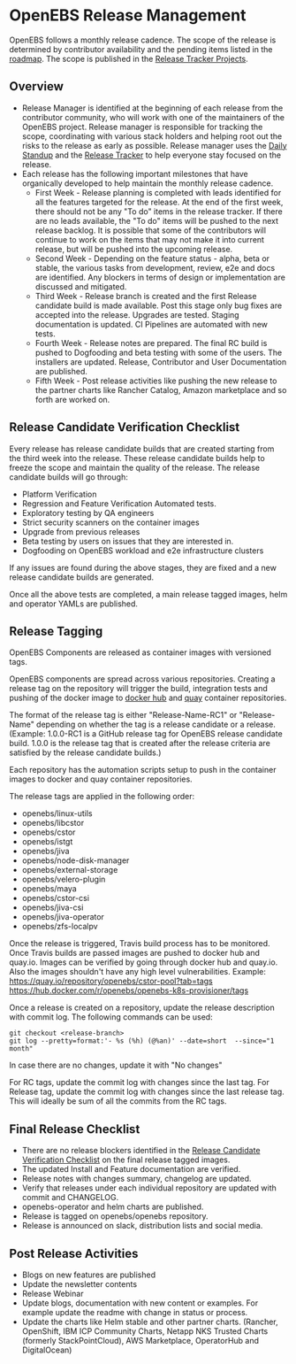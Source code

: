 # OpenEBS Release Management

OpenEBS follows a monthly release cadence. The scope of the release is determined by contributor availability and the pending items listed in the [roadmap](../../ROADMAP.md). The scope is published in the [Release Tracker Projects](https://github.com/orgs/openebs/projects).

## Overview

* Release Manager is identified at the beginning of each release from the contributor community, who will work with one of the maintainers of the OpenEBS project. Release manager is responsible for tracking the scope, coordinating with various stack holders and helping root out the risks to the release as early as possible. Release manager uses the [Daily Standup](https://github.com/openebs/openebs/tree/master/community#regular-standup-and-release-cadence-meetings) and the [Release Tracker](https://github.com/orgs/openebs/projects) to help everyone stay focused on the release.
* Each release has the following important milestones that have organically developed to help maintain the monthly release cadence.
  * First Week - Release planning is completed with leads identified for all the features targeted for the release. At the end of the first week, there should not be any "To do" items in the release tracker. If there are no leads available, the "To do" items will be pushed to the next release backlog. It is possible that some of the contributors will continue to work on the items that may not make it into current release, but will be pushed into the upcoming release.
  * Second Week - Depending on the feature status - alpha, beta or stable, the various tasks from development, review, e2e and docs are identified. Any blockers in terms of design or implementation are discussed and mitigated.
  * Third Week - Release branch is created and the first Release candidate build is made available. Post this stage only bug fixes are accepted into the release. Upgrades are tested. Staging documentation is updated. CI Pipelines are automated with new tests.
  * Fourth Week - Release notes are prepared. The final RC build is pushed to Dogfooding and beta testing with some of the users. The installers are updated. Release, Contributor and User Documentation are published.
  * Fifth Week - Post release activities like pushing the new release to the partner charts like Rancher Catalog, Amazon marketplace and so forth are worked on.

## Release Candidate Verification Checklist

Every release has release candidate builds that are created starting from the third week into the release. These release candidate builds help to freeze the scope and maintain the quality of the release. The release candidate builds will go through:
- Platform Verification
- Regression and Feature Verification Automated tests.
- Exploratory testing by QA engineers
- Strict security scanners on the container images
- Upgrade from previous releases
- Beta testing by users on issues that they are interested in.
- Dogfooding on OpenEBS workload and e2e infrastructure clusters

If any issues are found during the above stages, they are fixed and a new release candidate builds are generated.

Once all the above tests are completed, a main release tagged images, helm and operator YAMLs are published.

## Release Tagging

OpenEBS Components are released as container images with versioned tags.

OpenEBS components are spread across various repositories. Creating a release tag on the repository will trigger the build, integration tests and pushing of the docker image to [docker hub](https://hub.docker.com/u/openebs) and [quay](https://quay.io/organization/openebs/) container repositories.

The format of the release tag is either "Release-Name-RC1" or "Release-Name" depending on whether the tag is a release candidate or a release. (Example: 1.0.0-RC1 is a GitHub release tag for OpenEBS release candidate build. 1.0.0 is the release tag that is created after the release criteria are satisfied by the release candidate builds.)

Each repository has the automation scripts setup to push in the container images to docker and quay container repositories.

The release tags are applied in the following order:
- openebs/linux-utils
- openebs/libcstor
- openebs/cstor
- openebs/istgt
- openebs/jiva
- openebs/node-disk-manager
- openebs/external-storage
- openebs/velero-plugin
- openebs/maya
- openebs/cstor-csi
- openebs/jiva-csi
- openebs/jiva-operator
- openebs/zfs-localpv

Once the release is triggered, Travis build process has to be monitored. Once Travis builds are passed images are pushed to docker hub and quay.io. Images can be verified by going through docker hub and quay.io. Also the images shouldn't have any high level vulnerabilities.
Example:
https://quay.io/repository/openebs/cstor-pool?tab=tags
https://hub.docker.com/r/openebs/openebs-k8s-provisioner/tags

Once a release is created on a repository, update the release description with commit log. The following commands can be used:
```
git checkout <release-branch>
git log --pretty=format:'- %s (%h) (@%an)' --date=short  --since="1 month"
```

In case there are no changes, update it with "No changes"

For RC tags, update the commit log with changes since the last tag.
For Release tag, update the commit log with changes since the last release tag. This will ideally be sum of all the commits from the RC tags.

## Final Release Checklist
- There are no release blockers identified in the [Release Candidate Verification Checklist](#release-candidate-verification-checklist) on the final release tagged images.
- The updated Install and Feature documentation are verified.
- Release notes with changes summary, changelog are updated.
- Verify that releases under each individual repository are updated with commit and CHANGELOG.
- openebs-operator and helm charts are published.
- Release is tagged on openebs/openebs repository.
- Release is announced on slack, distribution lists and social media.

## Post Release Activities
- Blogs on new features are published
- Update the newsletter contents
- Release Webinar
- Update blogs, documentation with new content or examples. For example update the readme with change in status or process.
- Update the charts like Helm stable and other partner charts. (Rancher, OpenShift, IBM ICP Community Charts, Netapp NKS Trusted Charts (formerly StackPointCloud), AWS Marketplace, OperatorHub and DigitalOcean)

